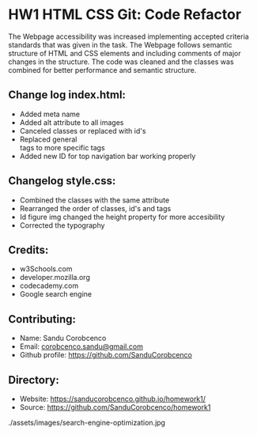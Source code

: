 # HW1 HTML CSS Git: Code Refactor
The Webpage accessibility was increased implementing accepted criteria standards that was given in the task. The Webpage follows semantic structure of HTML and CSS elements and including comments of major changes in the structure. The code was cleaned and the classes was combined for better performance and semantic structure.

## Change log index.html:
* Added meta name 
* Added alt attribute to all images
* Canceled classes or replaced with id's
* Replaced general <div> tags to more specific tags
* Added new ID for top navigation bar working properly

## Changelog style.css:
* Combined the classes with the same attribute
* Rearranged the order of classes, id's and tags
* Id figure img changed the height property for more accesibility
* Corrected the typography

## Credits:
* w3Schools.com
* developer.mozilla.org
* codecademy.com
* Google search engine

## Contributing:
* Name: Sandu Corobcenco
* Email: corobcenco.sandu@gmail.com
* Github profile: https://github.com/SanduCorobcenco

## Directory:
* Website: https://sanducorobcenco.github.io/homework1/
* Source: https://github.com/SanduCorobcenco/homework1


./assets/images/search-engine-optimization.jpg
